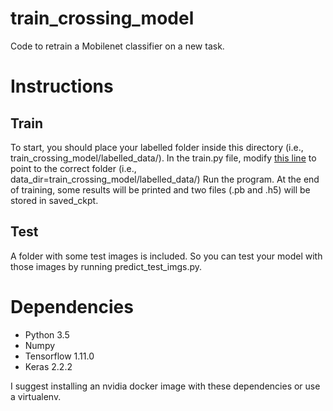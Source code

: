# train_crossing_model

Code to retrain a Mobilenet classifier on a new task.

# Instructions

## Train
To start, you should place your labelled folder inside this directory (i.e., train_crossing_model/labelled_data/).
In the train.py file, modify [this line](https://github.com/roggirg/train_crossing_model/blob/db08f0e74c8aa407ea5e358968053805c8a9db49/train.py#L11) to point to the correct folder (i.e., data_dir=train_crossing_model/labelled_data/)
Run the program. At the end of training, some results will be printed and two files (.pb and .h5) will be stored in saved_ckpt.

## Test
A folder with some test images is included. So you can test your model with those images by running predict_test_imgs.py.

# Dependencies
- Python 3.5
- Numpy
- Tensorflow 1.11.0
- Keras 2.2.2

I suggest installing an nvidia docker image with these dependencies or use a virtualenv.
